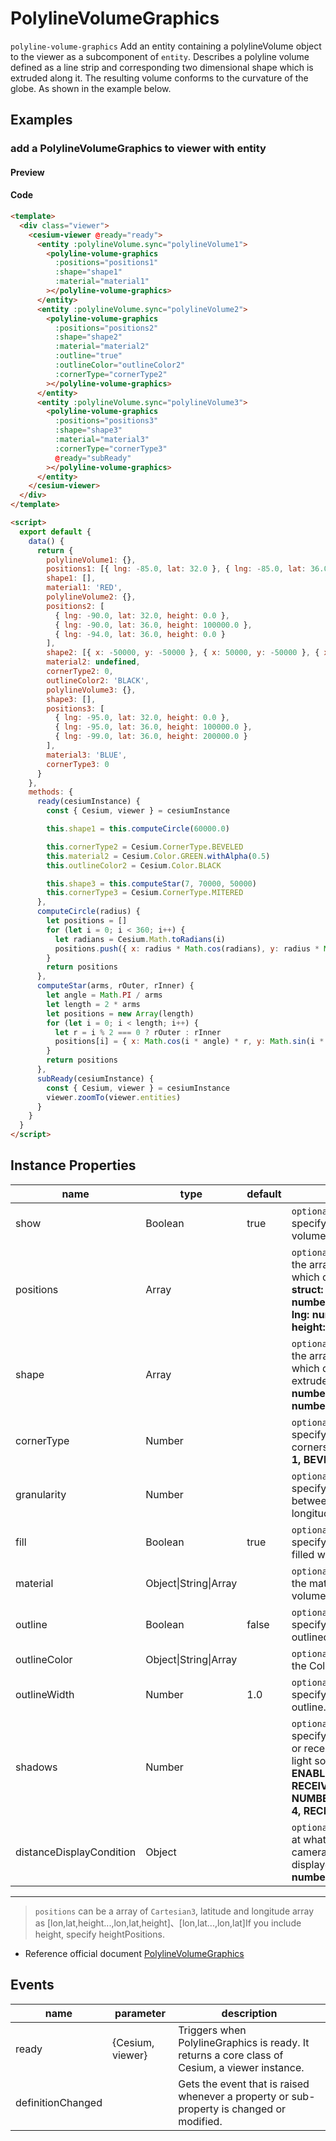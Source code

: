 # PolylineVolumeGraphics

`polyline-volume-graphics` Add an entity containing a polylineVolume object to the viewer as a subcomponent of `entity`. Describes a polyline volume defined as a line strip and corresponding two dimensional shape which is extruded along it. The resulting volume conforms to the curvature of the globe. As shown in the example below.

## Examples

### add a PolylineVolumeGraphics to viewer with entity

#### Preview

<doc-preview>
  <template>
    <div class="viewer">
      <cesium-viewer @ready="ready">
        <entity :polylineVolume.sync="polylineVolume1">
          <polyline-volume-graphics
            :positions="positions1"
            :shape="shape1"
            :material="material1"
          ></polyline-volume-graphics>
        </entity>
        <entity :polylineVolume.sync="polylineVolume2">
          <polyline-volume-graphics
            :positions="positions2"
            :shape="shape2"
            :material="material2"
            :outline="true"
            :outlineColor="outlineColor2"
            :cornerType="cornerType2"
          ></polyline-volume-graphics>
        </entity>
        <entity :polylineVolume.sync="polylineVolume3">
          <polyline-volume-graphics
            :positions="positions3"
            :shape="shape3"
            :material="material3"
            :cornerType="cornerType3"
            @ready="subReady"
          ></polyline-volume-graphics>
        </entity>
      </cesium-viewer>
    </div>
  </template>

  <script>
    export default {
      data() {
        return {
          polylineVolume1: {},
          positions1: [{ lng: -85.0, lat: 32.0 }, { lng: -85.0, lat: 36.0 }, { lng: -89.0, lat: 36.0 }],
          shape1: [],
          material1: 'RED',
          polylineVolume2: {},
          positions2: [
            { lng: -90.0, lat: 32.0, height: 0.0 },
            { lng: -90.0, lat: 36.0, height: 100000.0 },
            { lng: -94.0, lat: 36.0, height: 0.0 }
          ],
          shape2: [{ x: -50000, y: -50000 }, { x: 50000, y: -50000 }, { x: -50000, y: 50000 }, { x: -50000, y: 50000 }],
          material2: undefined,
          cornerType2: 0,
          outlineColor2: 'BLACK',
          polylineVolume3: {},
          shape3: [],
          positions3: [
            { lng: -95.0, lat: 32.0, height: 0.0 },
            { lng: -95.0, lat: 36.0, height: 100000.0 },
            { lng: -99.0, lat: 36.0, height: 200000.0 }
          ],
          material3: 'BLUE',
          cornerType3: 0
        }
      },
      methods: {
        ready(cesiumInstance) {
          const { Cesium, viewer } = cesiumInstance

          this.shape1 = this.computeCircle(60000.0)

          this.cornerType2 = Cesium.CornerType.BEVELED
          this.material2 = Cesium.Color.GREEN.withAlpha(0.5)
          this.outlineColor2 = Cesium.Color.BLACK

          this.shape3 = this.computeStar(7, 70000, 50000)
          this.cornerType3 = Cesium.CornerType.MITERED
        },
        computeCircle(radius) {
          let positions = []
          for (let i = 0; i < 360; i++) {
            let radians = Cesium.Math.toRadians(i)
            positions.push({ x: radius * Math.cos(radians), y: radius * Math.sin(radians) })
          }
          return positions
        },
        computeStar(arms, rOuter, rInner) {
          let angle = Math.PI / arms
          let length = 2 * arms
          let positions = new Array(length)
          for (let i = 0; i < length; i++) {
            let r = i % 2 === 0 ? rOuter : rInner
            positions[i] = { x: Math.cos(i * angle) * r, y: Math.sin(i * angle) * r }
          }
          return positions
        },
        subReady(cesiumInstance) {
          const { Cesium, viewer } = cesiumInstance
          viewer.zoomTo(viewer.entities)
        }
      }
    }
  </script>
</doc-preview>

#### Code

```html
<template>
  <div class="viewer">
    <cesium-viewer @ready="ready">
      <entity :polylineVolume.sync="polylineVolume1">
        <polyline-volume-graphics
          :positions="positions1"
          :shape="shape1"
          :material="material1"
        ></polyline-volume-graphics>
      </entity>
      <entity :polylineVolume.sync="polylineVolume2">
        <polyline-volume-graphics
          :positions="positions2"
          :shape="shape2"
          :material="material2"
          :outline="true"
          :outlineColor="outlineColor2"
          :cornerType="cornerType2"
        ></polyline-volume-graphics>
      </entity>
      <entity :polylineVolume.sync="polylineVolume3">
        <polyline-volume-graphics
          :positions="positions3"
          :shape="shape3"
          :material="material3"
          :cornerType="cornerType3"
          @ready="subReady"
        ></polyline-volume-graphics>
      </entity>
    </cesium-viewer>
  </div>
</template>

<script>
  export default {
    data() {
      return {
        polylineVolume1: {},
        positions1: [{ lng: -85.0, lat: 32.0 }, { lng: -85.0, lat: 36.0 }, { lng: -89.0, lat: 36.0 }],
        shape1: [],
        material1: 'RED',
        polylineVolume2: {},
        positions2: [
          { lng: -90.0, lat: 32.0, height: 0.0 },
          { lng: -90.0, lat: 36.0, height: 100000.0 },
          { lng: -94.0, lat: 36.0, height: 0.0 }
        ],
        shape2: [{ x: -50000, y: -50000 }, { x: 50000, y: -50000 }, { x: -50000, y: 50000 }, { x: -50000, y: 50000 }],
        material2: undefined,
        cornerType2: 0,
        outlineColor2: 'BLACK',
        polylineVolume3: {},
        shape3: [],
        positions3: [
          { lng: -95.0, lat: 32.0, height: 0.0 },
          { lng: -95.0, lat: 36.0, height: 100000.0 },
          { lng: -99.0, lat: 36.0, height: 200000.0 }
        ],
        material3: 'BLUE',
        cornerType3: 0
      }
    },
    methods: {
      ready(cesiumInstance) {
        const { Cesium, viewer } = cesiumInstance

        this.shape1 = this.computeCircle(60000.0)

        this.cornerType2 = Cesium.CornerType.BEVELED
        this.material2 = Cesium.Color.GREEN.withAlpha(0.5)
        this.outlineColor2 = Cesium.Color.BLACK

        this.shape3 = this.computeStar(7, 70000, 50000)
        this.cornerType3 = Cesium.CornerType.MITERED
      },
      computeCircle(radius) {
        let positions = []
        for (let i = 0; i < 360; i++) {
          let radians = Cesium.Math.toRadians(i)
          positions.push({ x: radius * Math.cos(radians), y: radius * Math.sin(radians) })
        }
        return positions
      },
      computeStar(arms, rOuter, rInner) {
        let angle = Math.PI / arms
        let length = 2 * arms
        let positions = new Array(length)
        for (let i = 0; i < length; i++) {
          let r = i % 2 === 0 ? rOuter : rInner
          positions[i] = { x: Math.cos(i * angle) * r, y: Math.sin(i * angle) * r }
        }
        return positions
      },
      subReady(cesiumInstance) {
        const { Cesium, viewer } = cesiumInstance
        viewer.zoomTo(viewer.entities)
      }
    }
  }
</script>
```

## Instance Properties

<!-- prettier-ignore -->
| name | type | default | description |
| ------------------------ | ------- | ------- | --------------------------------------------------------------------------------------------------------- |
| show | Boolean | true | `optional` A boolean Property specifying the visibility of the volume. |
| positions | Array | | `optional` A Property specifying the array of Cartesian3 positions which define the line strip. **struct: [{ lng: number, lat: number, height: number },...,{ lng: number, lat: number, height: number }]** |
| shape | Array | | `optional` A Property specifying the array of Cartesian2 positions which define the shape to be extruded. **struct: [{ x: number, y: number },...,{ x: number, y: number }]** |
| cornerType | Number | | `optional` A CornerType Property specifying the style of the corners. **ROUNDED: 0, MITERED: 1, BEVELED: 2** |
| granularity | Number | | `optional` A numeric Property specifying the angular distance between each latitude and longitude point. |
| fill | Boolean | true | `optional` A boolean Property specifying whether the volume is filled with the provided material. |
| material | Object\|String\|Array | | `optional` A Property specifying the material used to fill the volume. |
| outline | Boolean | false | `optional` A boolean Property specifying whether the volume is outlined. |
| outlineColor | Object\|String\|Array | | `optional` A Property specifying the Color of the outline. |
| outlineWidth | Number | 1.0 | `optional` A numeric Property specifying the width of the outline. |
| shadows | Number | | `optional` An enum Property specifying whether the box casts or receives shadows from each light source. **DISABLED: 0, ENABLED: 1, CAST_ONLY: 2, RECEIVE_ONLY: 3, NUMBER_OF_SHADOW_MODES: 4, RECEIVE_ONLY: 3** |
| distanceDisplayCondition | Object | | `optional` A Property specifying at what distance from the camera that this volume will be displayed. **struct: { near: number, far: number }** |

---

> `positions` can be a array of `Cartesian3`, latitude and longitude array as [lon,lat,height...,lon,lat,height]、[lon,lat...,lon,lat]If you include height, specify heightPositions.

- Reference official document [PolylineVolumeGraphics](https://cesium.com/docs/cesiumjs-ref-doc/PolylineVolumeGraphics.html)

## Events

| name              | parameter        | description                                                                                    |
| ----------------- | ---------------- | ---------------------------------------------------------------------------------------------- |
| ready             | {Cesium, viewer} | Triggers when PolylineGraphics is ready. It returns a core class of Cesium, a viewer instance. |
| definitionChanged |                  | Gets the event that is raised whenever a property or sub-property is changed or modified.      |
